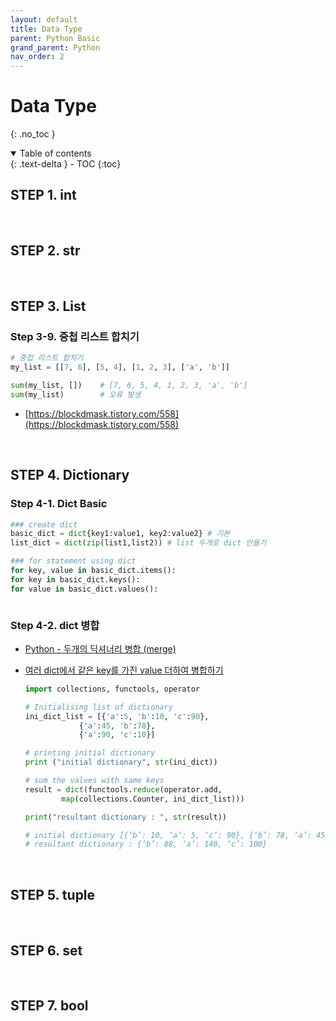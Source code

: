 ```yaml
---
layout: default
title: Data Type
parent: Python Basic
grand_parent: Python
nav_order: 2
---
```


# Data Type

{: .no_toc }

<details open markdown="block">
  <summary>
    Table of contents
  </summary>
  {: .text-delta }
- TOC
{:toc}
</details>

<!------------------------------------ STEP ------------------------------------>

## STEP 1. int



<br>



<!------------------------------------ STEP ------------------------------------>

## STEP 2. str



<br>



<!------------------------------------ STEP ------------------------------------>

## STEP 3. List



### Step 3-9. 중첩 리스트 합치기

```python
# 중첩 리스트 합치기
my_list = [[7, 6], [5, 4], [1, 2, 3], ['a', 'b']]

sum(my_list, [])    # [7, 6, 5, 4, 1, 2, 3, 'a', 'b']
sum(my_list)        # 오류 발생
```

* [https://blockdmask.tistory.com/558](https://blockdmask.tistory.com/558)



<br>



<!------------------------------------ STEP ------------------------------------>

## STEP 4. Dictionary

### Step 4-1. Dict Basic

```python
### create dict 
basic_dict = dict{key1:value1, key2:value2} # 기본
list_dict = dict(zip(list1,list2)) # list 두개로 dict 만들기

### for statement using dict
for key, value in basic_dict.items():
for key in basic_dict.keys():
for value in basic_dict.values():



```


### Step 4-2. dict 병합

* [Python - 두개의 딕셔너리 병합 (merge)](https://codechacha.com/ko/python-merge-two-dict/#5-%EC%A4%91%EB%B3%B5%EB%90%9C-key%EC%9D%98-value%EB%A5%BC-%EB%AA%A8%EB%91%90-%EB%A6%AC%EC%8A%A4%ED%8A%B8%EC%97%90-%EC%A0%80%EC%9E%A5)

* [여러 dict에서 같은 key를 가진 value 더하여 병합하기](https://www.geeksforgeeks.org/python-sum-list-of-dictionaries-with-same-key/)

  ```python
  import collections, functools, operator
  
  # Initialising list of dictionary
  ini_dict_list = [{'a':5, 'b':10, 'c':90},
              {'a':45, 'b':78},
              {'a':90, 'c':10}]
  
  # printing initial dictionary
  print ("initial dictionary", str(ini_dict))
  
  # sum the values with same keys
  result = dict(functools.reduce(operator.add,
          map(collections.Counter, ini_dict_list)))
  
  print("resultant dictionary : ", str(result))

  # initial dictionary [{‘b’: 10, ‘a’: 5, ‘c’: 90}, {‘b’: 78, ‘a’: 45}, {‘a’: 90, ‘c’: 10}] 
  # resultant dictionary : {‘b’: 88, ‘a’: 140, ‘c’: 100}
  ```


<br>



<!------------------------------------ STEP ------------------------------------>

## STEP 5. tuple



<br>



<!------------------------------------ STEP ------------------------------------>

## STEP 6. set







<br>



<!------------------------------------ STEP ------------------------------------>

## STEP 7. bool

